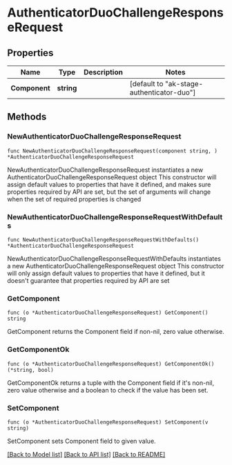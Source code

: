 # AuthenticatorDuoChallengeResponseRequest

## Properties

Name | Type | Description | Notes
------------ | ------------- | ------------- | -------------
**Component** | **string** |  | [default to "ak-stage-authenticator-duo"]

## Methods

### NewAuthenticatorDuoChallengeResponseRequest

`func NewAuthenticatorDuoChallengeResponseRequest(component string, ) *AuthenticatorDuoChallengeResponseRequest`

NewAuthenticatorDuoChallengeResponseRequest instantiates a new AuthenticatorDuoChallengeResponseRequest object
This constructor will assign default values to properties that have it defined,
and makes sure properties required by API are set, but the set of arguments
will change when the set of required properties is changed

### NewAuthenticatorDuoChallengeResponseRequestWithDefaults

`func NewAuthenticatorDuoChallengeResponseRequestWithDefaults() *AuthenticatorDuoChallengeResponseRequest`

NewAuthenticatorDuoChallengeResponseRequestWithDefaults instantiates a new AuthenticatorDuoChallengeResponseRequest object
This constructor will only assign default values to properties that have it defined,
but it doesn't guarantee that properties required by API are set

### GetComponent

`func (o *AuthenticatorDuoChallengeResponseRequest) GetComponent() string`

GetComponent returns the Component field if non-nil, zero value otherwise.

### GetComponentOk

`func (o *AuthenticatorDuoChallengeResponseRequest) GetComponentOk() (*string, bool)`

GetComponentOk returns a tuple with the Component field if it's non-nil, zero value otherwise
and a boolean to check if the value has been set.

### SetComponent

`func (o *AuthenticatorDuoChallengeResponseRequest) SetComponent(v string)`

SetComponent sets Component field to given value.



[[Back to Model list]](../README.md#documentation-for-models) [[Back to API list]](../README.md#documentation-for-api-endpoints) [[Back to README]](../README.md)


